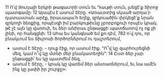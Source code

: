 11 Ո՛վ Յուդայի երկրի թագաւորի տուն եւ Դաւթի տուն,
լսեցէ՛ք Տիրոջ պատգամը:
12 Այսպէս է ասում Տէրը.
«Առաւօտից սկսած արդա՛ր դատաստան արէք,
իրաւապա՛հ եղէք,
զրկուածին փրկեցէ՛ք նրան զրկողի ձեռքից,
որպէսզի իմ բարկութիւնը չբորբոքուի որպէս կրակ.
թէ չէ այն կը վառուի,
եւ ձեր անիրաւ ընթացքի պատճառով ոչ ոք չի լինի, որ հանգցնի:
13 Ահա ես կանգնած եմ քո դէմ,
782 ո՛վ դու, որ բնակւում ես Տիւրոսի ծործորներում ու դաշտերում,
- ասում է Տէրը. -
դուք էիք, որ ասում էիք.
“Ո՞վ կը զարհուրեցնի մեզ,
կամ ո՞վ կը մտնի մեր բնակատեղին”:
14 Ըստ ձեր չար ընթացքի՝ ես կը պատժեմ ձեզ,
- ասում է Տէրը, -
կրակ կը վառեմ ձեր անտառներում,
եւ նա ամէն ինչ կը լափի իր շուրջը»:

